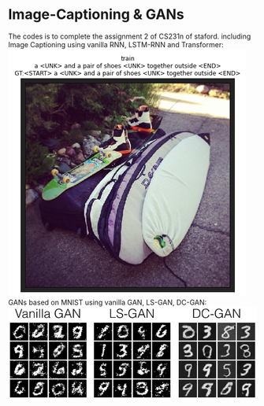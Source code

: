 # Image-Captioning & GANs
The codes is to complete the assignment 2 of CS231n of staford.
including Image Captioning using vanilla RNN, LSTM-RNN and Transformer:
![](https://github.com/LiuXiaodong97/Image-Captioning-GANs/blob/main/images/%E5%BE%AE%E4%BF%A1%E5%9B%BE%E7%89%87_20210804144042.png)
GANs based on MNIST using vanilla GAN, LS-GAN, DC-GAN:
![](https://github.com/LiuXiaodong97/Image-Captioning-GANs/blob/main/images/gan_outputs_pytorch.png)
